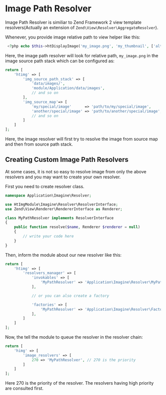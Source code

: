 Image Path Resolver
=========================
Image Path Resolver is similiar to Zend Framework 2 view template resolvers(Actually an extension of `Zend\View\Resolver\AggregateResolver`).

Whenever, you provide image relative path to view helper like this:

```php
 <?php echo $this->htDisplayImage('my_image.png', 'my_thumbnail', ['alt' => 'Hello']); ?
```
Here, the image path resolver will look for relative path, `my_image.png` in the image source path stack which can be configured as:

```php
return [
    'htimg' => [
        'img_source_path_stack' => [
            'data/images/',
            'module/Application/data/images',
            // and so on
        ],
        'img_source_map'=> [
            'my/special/image'      => 'path/to/my/special/image',
            'another/special/image' => 'path/to/another/special/image',
            // and so on
        ]
    ]
];
```
Here, the image resolver will first try to resolve the image from source map and then from source path stack.

## Creating Custom Image Path Resolvers
At some cases, it is not so easy to resolve image from only the above resolvers and you may want to create your own resolver.

First you need to create resolver class.

```php
namespace Application\Imagine\Resolver;

use HtImgModule\Imagine\Resolver\ResolverInterface;
use Zend\View\Renderer\RendererInterface as Renderer;

class MyPathResolver implements ResolverInterface
{
    public function resolve($name, Renderer $renderer = null)
    {
        // write your code here
    }
}
```

Then, inform the module about our new resolver like this:

```php
return [
    'htimg' => [
        'resolvers_manager' => [
            'invokables' => [
                'MyPathResolver' => 'Application\Imagine\Resolver\MyPathResolver',
            ],

            // or you can also create a factory

            'factories' => [
                'MyPathResolver' => 'Application\Imagine\Resolver\Factory\MyPathResolverFactory',
            ],
        ]
    ]
];
```

Now, the tell the module to queue the resolver in the resolver chain:

```php
return [
    'himg' => [
        'image_resolvers' => [
            270 => 'MyPathResolver', // 270 is the priority
        ]
    ]
];
```
Here 270 is the priority of the resolver. The resolvers having high priority are consulted first.